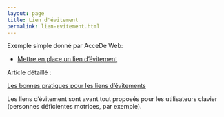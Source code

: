 ```yaml
---
layout: page
title: Lien d'évitement
permalink: lien-evitement.html
---
```


Exemple simple donné par AcceDe Web:

* [Mettre en place un lien d’évitement](https://www.accede-web.com/notices/html-et-css/navigation-au-clavier/mettre-en-place-un-lien-devitement/)

Article détaillé :

[Les bonnes pratiques pour les liens d’évitements](https://a11y-guidelines.orange.com/fr/articles/liens-evitement/)

Les liens d’évitement sont avant tout proposés pour les utilisateurs clavier (personnes déficientes motrices, par exemple).